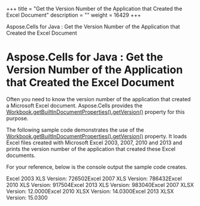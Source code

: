 +++
title = "Get the Version Number of the Application that Created the Excel Document" 
description = "" 
weight = 16429 
+++

Aspose.Cells for Java : Get the Version Number of the Application that Created the Excel Document  

# Aspose.Cells for Java : Get the Version Number of the Application that Created the Excel Document


Often you need to know the version number of the application that created a Microsoft Excel document. Aspose.Cells provides the [Workbook.getBuiltInDocumentProperties().getVersion()](https://apireference.aspose.com/java/cells/com.aspose.cells/builtindocumentpropertycollection#Version) property for this purpose.

The following sample code demonstrates the use of the [Workbook.getBuiltInDocumentProperties().getVersion()](https://apireference.aspose.com/java/cells/com.aspose.cells/builtindocumentpropertycollection#Version) property. It loads Excel files created with Microsoft Excel 2003, 2007, 2010 and 2013 and prints the version number of the application that created these Excel documents.

For your reference, below is the console output the sample code creates.

Excel 2003 XLS Version: 726502Excel 2007 XLS Version: 786432Excel 2010 XLS Version: 917504Excel 2013 XLS Version: 983040Excel 2007 XLSX Version: 12.0000Excel 2010 XLSX Version: 14.0300Excel 2013 XLSX Version: 15.0300


